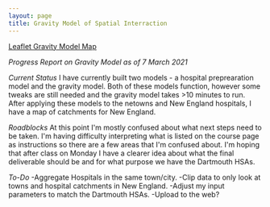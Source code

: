```yaml
---
layout: page
title: Gravity Model of Spatial Interraction
---
```


[Leaflet Gravity Model Map](https://jackson-mumper.github.io/gravity/assets/leaflet_map/#6/44.281/-70.887)

*Progress Report on Gravity Model as of 7 March 2021*

*Current Status*
I have currently built two models - a hospital preprearation model and the gravity model. Both of these models function, however some tweaks are still needed and the gravity model takes >10 minutes to run. After applying these models to the netowns and New England hospitals, I have a map of catchments for New England.

*Roadblocks*
At this point I'm mostly confused about what next steps need to be taken. I'm having difficulty interpreting what is listed on the course page as instructions so there are a few areas that I'm confused about. I'm hoping that after class on Monday I have a clearer idea about what the final deliverable should be and for what purpose we have the Dartmouth HSAs.

*To-Do*
-Aggregate Hospitals in the same town/city.
-Clip data to only look at towns and hospital catchments in New England.
-Adjust my input parameters to match the Dartmouth HSAs.
-Upload to the web?
